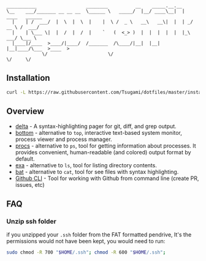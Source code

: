```
___________                  ________          __    _____.__.__
\__    ___/_______ __ __ __  \______ \   _____/  |__/ ____\__|  |   ____   ______
  |    | /  ___/  |  \  |  \  |    |  \ /  _ \   __\   __\|  |  | _/ __ \ /  ___/
  |    | \___ \|  |  /  |  /  |    `   (  <_> )  |  |  |  |  |  |_\  ___/ \___ \
  |____|/____  >____/|____/  /_______  /\____/|__|  |__|  |__|____/\___  >____  >
             \/                      \/                                \/     \/
```

## Installation

```sh
curl -L https://raw.githubusercontent.com/Tsugami/dotfiles/master/install.sh | bash
```

## Overview

- [delta](https://github.com/dandavison/delta) - A syntax-highlighting pager for git, diff, and grep output.
- [bottom](https://github.com/ClementTsang/bottom) - alternative to `top`, interactive text-based system monitor, process viewer and process manager.
- [procs](https://github.com/dalance/procs) - alternative to `ps`, tool for getting information about processes. It provides convenient, human-readable (and colored) output format by default.
- [exa](https://github.com/ogham/exa) - alternative to `ls`, tool for listing directory contents.
- [bat](https://github.com/sharkdp/bat) - alternative to `cat`, tool for see files with syntax highlighting.
- [Github CLI](https://cli.github.com/) - Tool for working with Github from command line (create PR, issues, etc)

## FAQ

### Unzip ssh folder

if you unzipped your `.ssh` folder from the FAT formatted pendrive, It's the permissions would not have been kept, you would need to run:

```sh
sudo chmod -R 700 "$HOME/.ssh"; chmod -R 600 "$HOME/.ssh";
```

